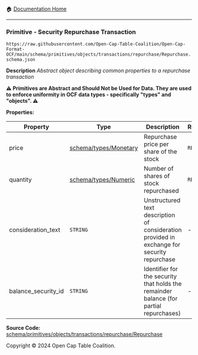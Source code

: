 :house: [Documentation Home](../../../../../../README.md)

---

### Primitive - Security Repurchase Transaction

`https://raw.githubusercontent.com/Open-Cap-Table-Coalition/Open-Cap-Format-OCF/main/schema/primitives/objects/transactions/repurchase/Repurchase.schema.json`

**Description** _Abstract object describing common properties to a repurchase transaction_

**:warning: Primitives are Abstract and Should Not be Used for Data. They are used to enforce uniformity in OCF data types - specifically "types" and "objects". :warning:**

**Properties:**

| Property            | Type                                                   | Description                                                                                 | Required   |
| ------------------- | ------------------------------------------------------ | ------------------------------------------------------------------------------------------- | ---------- |
| price               | [schema/types/Monetary](../../../../types/Monetary.md) | Repurchase price per share of the stock                                                     | `REQUIRED` |
| quantity            | [schema/types/Numeric](../../../../types/Numeric.md)   | Number of shares of stock repurchased                                                       | `REQUIRED` |
| consideration_text  | `STRING`                                               | Unstructured text description of consideration provided in exchange for security repurchase | -          |
| balance_security_id | `STRING`                                               | Identifier for the security that holds the remainder balance (for partial repurchases)      | -          |

**Source Code:** [schema/primitives/objects/transactions/repurchase/Repurchase](../../../../../../../schema/primitives/objects/transactions/repurchase/Repurchase.schema.json)

Copyright © 2024 Open Cap Table Coalition.
